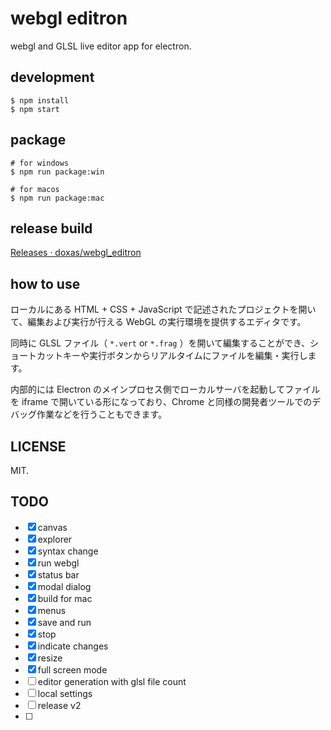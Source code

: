 # webgl editron

webgl and GLSL live editor app for electron.

## development

```
$ npm install
$ npm start
```

## package

```
# for windows
$ npm run package:win

# for macos
$ npm run package:mac
```

## release build

[Releases · doxas/webgl\_editron](https://github.com/doxas/webgl_editron/releases)

## how to use

ローカルにある HTML + CSS + JavaScript で記述されたプロジェクトを開いて、編集および実行が行える WebGL の実行環境を提供するエディタです。

同時に GLSL ファイル（ `*.vert` or `*.frag` ）を開いて編集することができ、ショートカットキーや実行ボタンからリアルタイムにファイルを編集・実行します。

内部的には Electron のメインプロセス側でローカルサーバを起動してファイルを iframe で開いている形になっており、Chrome と同様の開発者ツールでのデバッグ作業などを行うこともできます。

## LICENSE

MIT.

## TODO

* [x] canvas
* [x] explorer
* [x] syntax change
* [x] run webgl
* [x] status bar
* [x] modal dialog
* [x] build for mac
* [x] menus
* [x] save and run
* [x] stop
* [x] indicate changes
* [x] resize
* [x] full screen mode
* [ ] editor generation with glsl file count
* [ ] local settings
* [ ] release v2
* [ ] 


